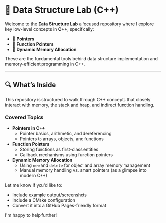 # 📘 Data Structure Lab (C++)

Welcome to the **Data Structure Lab**  a focused repository where I explore key low-level concepts in **C++**, specifically:

- 🧭 **Pointers**
- 🧩 **Function Pointers**
- 🧠 **Dynamic Memory Allocation**

These are the fundamental tools behind data structure implementation and memory-efficient programming in C++.

---

## 🔍 What’s Inside

This repository is structured to walk through C++ concepts that closely interact with memory, the stack and heap, and indirect function handling.

### Covered Topics

- **Pointers in C++**
  - Pointer basics, arithmetic, and dereferencing
  - Pointers to arrays, objects, and functions
- **Function Pointers**
  - Storing functions as first-class entities
  - Callback mechanisms using function pointers
- **Dynamic Memory Allocation**
  - Using `new` and `delete` for object and array memory management
  - Manual memory handling vs. smart pointers (as a glimpse into modern C++)

Let me know if you'd like to:

- Include example output/screenshots
- Include a CMake configuration
- Convert it into a GitHub Pages-friendly format

I'm happy to help further!


